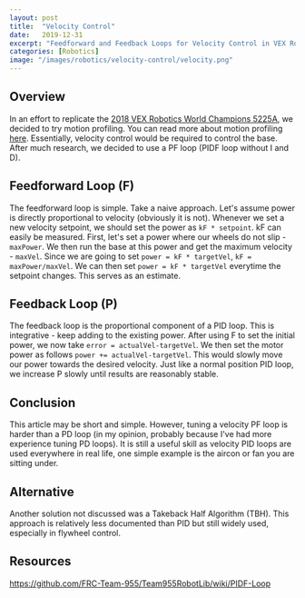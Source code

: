 ```yaml
---
layout: post
title:  "Velocity Control"
date:   2019-12-31
excerpt: "Feedforward and Feedback Loops for Velocity Control in VEX Robotics"
categories: [Robotics]
image: "/images/robotics/velocity-control/velocity.png"
---
```

## Overview
In an effort to replicate the [2018 VEX Robotics World Champions 5225A](https://www.youtube.com/watch?v=sux3YbbbkYY), we decided to try motion profiling. You can read more about motion profiling [here](). Essentially, velocity control would be required to control the base. After much research, we decided to use a PF loop (PIDF loop without I and D).

## Feedforward Loop (F)
The feedforward loop is simple. Take a naive approach. Let's assume power is directly proportional to velocity (obviously it is not). Whenever we set a new velocity setpoint, we should set the power as `kF * setpoint`. kF can easily be measured. First, let's set a power where our wheels do not slip - `maxPower`. We then run the base at this power and get the maximum velocity - `maxVel`. Since we are going to set `power = kF * targetVel`, `kF = maxPower/maxVel`. We can then set `power = kF * targetVel` everytime the setpoint changes. This serves as an estimate.

## Feedback Loop (P)
The feedback loop is the proportional component of a PID loop. This is integrative - keep adding to the existing power. After using F to set the initial power, we now take `error = actualVel-targetVel`. We then set the motor power as follows `power += actualVel-targetVel`. This would slowly move our power towards the desired velocity. Just like a normal position PID loop, we increase P slowly until results are reasonably stable.

## Conclusion
This article may be short and simple. However, tuning a velocity PF loop is harder than a PD loop (in my opinion, probably because I've had more experience tuning PD loops). It is still a useful skill as velocity PID loops are used everywhere in real life, one simple example is the aircon or fan you are sitting under.

## Alternative
Another solution not discussed was a Takeback Half Algorithm (TBH). This approach is relatively less documented than PID but still widely used, especially in flywheel control.

## Resources
<https://github.com/FRC-Team-955/Team955RobotLib/wiki/PIDF-Loop>